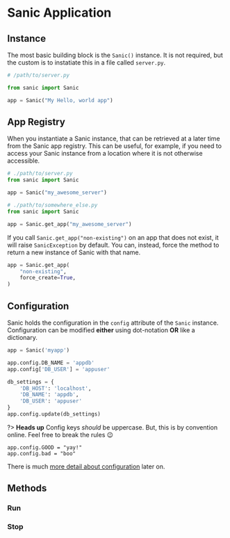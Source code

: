 # Sanic Application

## Instance

<!-- panels:start -->
<!-- div:left-panel -->

The most basic building block is the `Sanic()` instance. It is not required, but the custom is to instatiate this in a file called `server.py`.

<!-- div:right-panel -->
```python
# /path/to/server.py

from sanic import Sanic

app = Sanic("My Hello, world app")

```

<!-- panels:end -->

## App Registry

<!-- panels:start -->
<!-- div:left-panel -->
When you instantiate a Sanic instance, that can be retrieved at a later time from the Sanic app registry. This can be useful, for example, if you need to access your Sanic instance from a location where it is not otherwise accessible.
<!-- div:right-panel -->
```python
# ./path/to/server.py
from sanic import Sanic

app = Sanic("my_awesome_server")

# ./path/to/somewhere_else.py
from sanic import Sanic

app = Sanic.get_app("my_awesome_server")
```
<!-- panels:end -->

<!-- panels:start -->
<!-- div:left-panel -->
If you call `Sanic.get_app("non-existing")` on an app that does not exist, it will raise `SanicException` by default. You can, instead, force the method to return a new instance of Sanic with that name.
<!-- div:right-panel -->
```python
app = Sanic.get_app(
    "non-existing",
    force_create=True,
)
```
<!-- panels:end -->

## Configuration


<!-- panels:start -->
<!-- div:left-panel -->
Sanic holds the configuration in the `config` attribute of the `Sanic` instance. Configuration can be modified **either** using dot-notation **OR** like a dictionary.
<!-- div:right-panel -->
```python
app = Sanic('myapp')

app.config.DB_NAME = 'appdb'
app.config['DB_USER'] = 'appuser'

db_settings = {
    'DB_HOST': 'localhost',
    'DB_NAME': 'appdb',
    'DB_USER': 'appuser'
}
app.config.update(db_settings)
```
<!-- panels:end -->

?> **Heads up** Config keys _should_ be uppercase. But, this is by convention online. Feel free to break the rules :wink:
```
app.config.GOOD = "yay!"
app.config.bad = "boo"
```

There is much [more detail about configuration](/deployment/configuration.md) later on.

## Methods

### Run
### Stop
